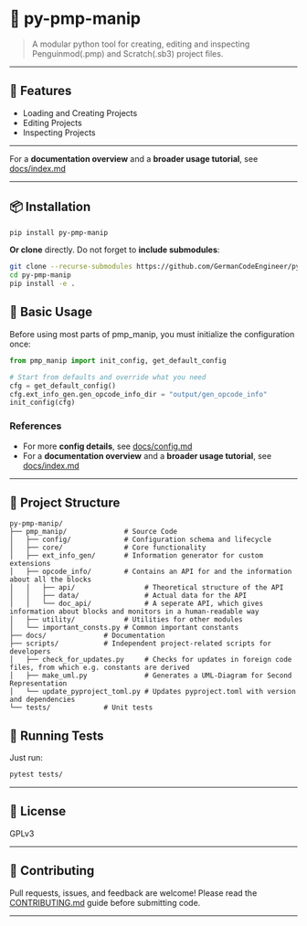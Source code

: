 # 🐧 py-pmp-manip

> A modular python tool for creating, editing and inspecting Penguinmod(.pmp) and Scratch(.sb3) project files.

---

## 🚀 Features

- Loading and Creating Projects
- Editing Projects
- Inspecting Projects
--- 
For a **documentation overview** and a **broader usage tutorial**, see [docs/index.md](docs/index.md) 

---

## 📦 Installation

```bash
pip install py-pmp-manip
```
**Or clone** directly. Do not forget to **include submodules**:
```bash
git clone --recurse-submodules https://github.com/GermanCodeEngineer/py-pmp-manip.git
cd py-pmp-manip
pip install -e .
```

## 🧰 Basic Usage

Before using most parts of pmp_manip, you must initialize the configuration once:

```python
from pmp_manip import init_config, get_default_config

# Start from defaults and override what you need
cfg = get_default_config()
cfg.ext_info_gen.gen_opcode_info_dir = "output/gen_opcode_info"
init_config(cfg)
```
### References
* For more **config details**, see [docs/config.md](docs/config.md)
* For a **documentation overview** and a **broader usage tutorial**, see [docs/index.md](docs/index.md)

---

## 📁 Project Structure
```
py-pmp-manip/
├── pmp_manip/              # Source Code
│   ├── config/             # Configuration schema and lifecycle
│   ├── core/               # Core functionality
│   ├── ext_info_gen/       # Information generator for custom extensions
│   ├── opcode_info/        # Contains an API for and the information about all the blocks
│   │   ├── api/                 # Theoretical structure of the API
│   │   ├── data/                # Actual data for the API
│   │   └── doc_api/             # A seperate API, which gives information about blocks and monitors in a human-readable way 
│   ├── utility/            # Utilities for other modules
│   └── important_consts.py # Common important constants
├── docs/              # Documentation
├── scripts/           # Independent project-related scripts for developers
│   ├── check_for_updates.py     # Checks for updates in foreign code files, from which e.g. constants are derived
│   ├── make_uml.py              # Generates a UML-Diagram for Second Representation
│   └── update_pyproject_toml.py # Updates pyproject.toml with version and dependencies
└── tests/             # Unit tests
```

## 🧪 Running Tests

Just run:
```bash
pytest tests/
```

---

## 📄 License

GPLv3

---

## 🤝 Contributing

Pull requests, issues, and feedback are welcome!
Please read the [CONTRIBUTING.md](CONTRIBUTING.md) guide before submitting code. 

---
